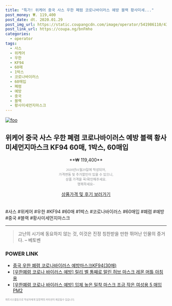 ```yaml
--- 
title: "특가! 위케어 중국 사스 우한 폐렴 코로나바이러스 예방 블랙 황사미세..." 
post_money: ₩. 119,400 
post_date: dt. 2020.01.29 
post_img_url: https://static.coupangcdn.com/image/operator/541986110/430a9df1-7980-6f8e-54a6-d529f89e9765.jpg 
post_link_url: https://coupa.ng/bnFmho 
categories: 
  - operator 
tags: 
  - 사스 
  - 위케어 
  - 우한 
  - KF94 
  - 60매 
  - 1박스 
  - 코로나바이러스 
  - 60매입 
  - 폐렴 
  - 예방 
  - 중국 
  - 블랙 
  - 황사미세먼지마스크 
--- 
```

[![foo](https://static.coupangcdn.com/image/operator/541986110/430a9df1-7980-6f8e-54a6-d529f89e9765.jpg)](https://coupa.ng/bnFmho) 

## 위케어 중국 사스 우한 폐렴 코로나바이러스 예방 블랙 황사미세먼지마스크 KF94 60매, 1박스, 60매입 
<p style="text-align: center;">**₩ 119,400**</p> 
<p style="text-align: center;"><span style="color: #898c8f; font-family: Georgia,Times,serif; font-size: 0.75em;">2020년01월29일에 작성되어, <br>가격변동 및 추가할인이 있을 수 있으니,<br> 상품 가격을 꼭!확인해주세요.<br>행복하세요~</span> 
</p>	 
<div markdown="0" style="text-align: center;"><a href="https://coupa.ng/bnFmho" class="btn btn--success">상품가격 및 후기 보러가기</a></div> 
<br><br> 
  #사스 #위케어 #우한 #KF94 #60매 #1박스 #코로나바이러스 #60매입 #폐렴 #예방 #중국 #블랙 #황사미세먼지마스크 
<hr> 

> 고난의 시기에 동요하지 않는 것, 이것은 진정 칭찬받을 만한 뛰어난 인물의 증거다. – 베토벤 


### POWER LINK

* <a href="https://blog.naver.com/an0733/221785660762" target="_blank">중국 우한 폐렴 코로나바이러스 예방마스크KF94(30매)</a>
* <a href="https://blog.naver.com/fasyy4321/221787773390" target="_blank">[우한폐렴 코로나 바이러스 예방] 릴리 벨 통째로 말린 허브 마스크 레몬 머틀 아침 용</a>
* <a href="https://blog.naver.com/santokki14/221785597064" target="_blank">[우한폐렴 코로나 바이러스 예방] 입체 높은 밀착 마스크 조금 작은 여성용 5 매입 PM2</a>

<span style="color: #898c8f; font-family: Georgia,Times,serif; font-size: 0.55em;">파트너스활동으로 작성자에게 일정액의 커미션이 제공될수 있습니다.</span> 
